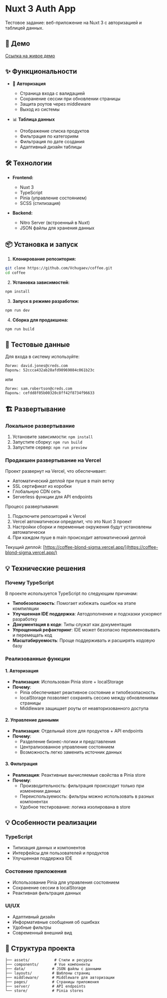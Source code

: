 # Nuxt 3 Auth App

Тестовое задание: веб-приложение на Nuxt 3 с авторизацией и таблицей данных.

## 🚀 Демо

[Ссылка на живое демо](https://coffee-blond-sigma.vercel.app/)

## ✨ Функциональности

- 🔐 **Авторизация**
  - Страница входа с валидацией
  - Сохранение сессии при обновлении страницы
  - Защита роутов через middleware
  - Выход из системы

- 📊 **Таблица данных**
  - Отображение списка продуктов
  - Фильтрация по категориям
  - Фильтрация по дате создания
  - Адаптивный дизайн таблицы

## 🛠 Технологии

- **Frontend:**
  - Nuxt 3
  - TypeScript
  - Pinia (управление состоянием)
  - SCSS (стилизация)

- **Backend:**
  - Nitro Server (встроенный в Nuxt)
  - JSON файлы для хранения данных

## 📦 Установка и запуск

1. **Клонирование репозитория:**
```bash
git clone https://github.com/Vchugaev/coffee.git
cd coffee
```

2. **Установка зависимостей:**
```bash
npm install
```

3. **Запуск в режиме разработки:**
```bash
npm run dev
```

4. **Сборка для продакшена:**
```bash
npm run build
```

## 🔑 Тестовые данные

Для входа в систему используйте:

```
Логин: david.jones@creds.com
Пароль: 52ccca432ab28afd90969084c061b23c
```

или

```
Логин: sam.robertson@creds.com
Пароль: cefdd8f05b00320c8ff42f8734f96633
```

## 🏗 Развертывание

### Локальное развертывание
1. Установите зависимости: `npm install`
2. Запустите сборку: `npm run build`
3. Запустите сервер: `npm run preview`

### Продакшен развертывание на Vercel
Проект развернут на Vercel, что обеспечивает:
- Автоматический деплой при пуше в main ветку
- SSL сертификат из коробки
- Глобальную CDN сеть
- Serverless функции для API endpoints

Процесс развертывания:
1. Подключите репозиторий к Vercel
2. Vercel автоматически определит, что это Nuxt 3 проект
3. Настройки сборки и переменные окружения будут установлены автоматически
4. При каждом пуше в main происходит автоматический деплой

Текущий деплой: [https://coffee-blond-sigma.vercel.app/](https://coffee-blond-sigma.vercel.app/)

## 💡 Технические решения

### Почему TypeScript
В проекте используется TypeScript по следующим причинам:
- **Типобезопасность**: Помогает избежать ошибок на этапе компиляции
- **Улучшенная IDE поддержка**: Автодополнение и подсказки ускоряют разработку
- **Документация в коде**: Типы служат как документация
- **Упрощенный рефакторинг**: IDE может безопасно переименовывать и перемещать код
- **Масштабируемость**: Проще поддерживать и расширять кодовую базу

### Реализованные функции

#### 1. Авторизация
- **Реализация**: Использован Pinia store + localStorage
- **Почему**: 
  - Pinia обеспечивает реактивное состояние и типобезопасность
  - localStorage позволяет сохранять сессию между обновлениями страницы
  - Middleware защищает роуты от неавторизованного доступа

#### 2. Управление данными
- **Реализация**: Отдельный store для продуктов + API endpoints
- **Почему**:
  - Разделение бизнес-логики и представления
  - Централизованное управление состоянием
  - Возможность легко заменить источник данных

#### 3. Фильтрация
- **Реализация**: Реактивные вычисляемые свойства в Pinia store
- **Почему**:
  - Производительность: фильтрация происходит только при изменении данных
  - Переиспользуемость: фильтры можно использовать в разных компонентах
  - Удобное тестирование: логика изолирована в store

## 💡 Особенности реализации

### TypeScript
- Типизация данных и компонентов
- Интерфейсы для пользователей и продуктов
- Улучшенная поддержка IDE

### Состояние приложения
- Использование Pinia для управления состоянием
- Сохранение сессии в localStorage
- Реактивная фильтрация данных

### UI/UX
- Адаптивный дизайн
- Информативные сообщения об ошибках
- Удобные фильтры
- Современный внешний вид

## 📝 Структура проекта

```
├── assets/           # Стили и ресурсы
├── components/       # Vue компоненты
├── data/            # JSON файлы с данными
├── layouts/         # Шаблоны страниц
├── middleware/      # Middleware для авторизации
├── pages/           # Страницы приложения
├── server/          # API endpoints
└── store/           # Pinia stores
```
